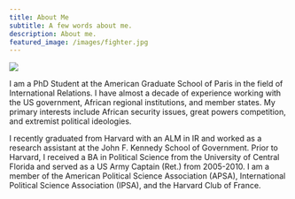 ```yaml
---
title: About Me
subtitle: A few words about me.
description: About me.
featured_image: /images/fighter.jpg
---
```


![](/images/fighter.jpg)


I am a PhD Student at the American Graduate School of Paris in the field of International Relations. I have almost a decade of experience working with the US government, African regional institutions, and member states. My primary interests include African security issues, great powers competition, and extremist political ideologies.

I recently graduated from Harvard with an ALM in IR and worked as a research assistant at the John F. Kennedy School of Government. Prior to Harvard, I received a BA in Political Science from the University of Central Florida and served as a US Army Captain (Ret.) from 2005-2010. I am a member of the American Political Science Association (APSA), International Political Science Association (IPSA), and the Harvard Club of France.

